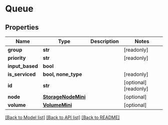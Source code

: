 # Queue


## Properties

Name | Type | Description | Notes
------------ | ------------- | ------------- | -------------
**group** | **str** |  | [readonly] 
**priority** | **str** |  | [readonly] 
**input_based** | **bool** |  | 
**is_serviced** | **bool, none_type** |  | [readonly] 
**id** | **str** |  | [optional] [readonly] 
**node** | [**StorageNodeMini**](StorageNodeMini.md) |  | [optional] 
**volume** | [**VolumeMini**](VolumeMini.md) |  | [optional] 

[[Back to Model list]](../README.md#models) [[Back to API list]](../README.md#api-endpoints) [[Back to README]](../README.md)


